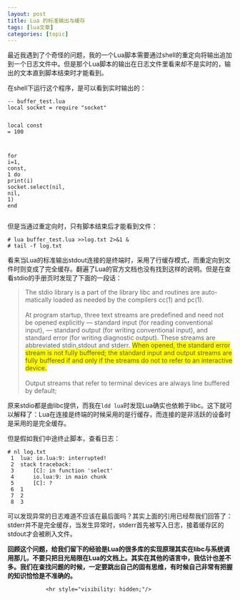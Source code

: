 ```yaml
---
layout: post
title: Lua 的标准输出与缓存  
tags: [lua文章]
categories: [topic]
---
```

<p>最近我遇到了个奇怪的问题，我的一个Lua脚本需要通过shell的重定向将输出追加到一个日志文件中。但是那个Lua脚本的输出在日志文件里看来却不是实时的，输出的文本直到脚本结束时才能看到。</p>

<p>在shell下运行这个程序，是可以看到实时输出的：</p>

<div class="language-lua highlighter-rouge"><div class="highlight"><pre class="highlight"><code><span class="c1">-- buffer_test.lua</span>
<span class="kd">local</span> <span class="n">socket</span> <span class="o">=</span> <span class="nb">require</span> <span class="s2">&#34;socket&#34;</span>

<span class="kd">local</span> <span class="n">const</span> <span class="o">=</span> <span class="mi">100</span>

<span class="k">for</span> <span class="n">i</span><span class="o">=</span><span class="mi">1</span><span class="p">,</span> <span class="n">const</span><span class="p">,</span> <span class="mi">1</span> <span class="k">do</span>
    <span class="nb">print</span><span class="p">(</span><span class="n">i</span><span class="p">)</span>
    <span class="n">socket</span><span class="p">.</span><span class="n">select</span><span class="p">(</span><span class="kc">nil</span><span class="p">,</span> <span class="kc">nil</span><span class="p">,</span> <span class="mi">1</span><span class="p">)</span>
<span class="k">end</span>
</code></pre></div></div>

<p>但是当通过重定向时，只有脚本结束后才能看到文件：</p>

<div class="language-sh highlighter-rouge"><div class="highlight"><pre class="highlight"><code><span class="c"># lua buffer_test.lua &gt;&gt;log.txt 2&gt;&amp;1 &amp;</span>
<span class="c"># tail -f log.txt</span>
</code></pre></div></div>

<p>看来当Lua的标准输出stdout连接的是终端时，采用了行缓存模式，而重定向到文件时则变成了完全缓存。翻遍了Lua的官方文档也没有找到这样的说明。但是在查看stdio的手册页时发现了下面的一段话：</p>

<blockquote>
  <p>The stdio library is a part of the library libc and routines are auto-matically loaded as needed by the compilers cc(1) and pc(1).
<br/><br/>
At program startup, three text streams are predefined and need not be opened explicitly — standard input (for reading conventional input), — standard output (for writing conventional input), and standard error (for writing diagnostic output). These streams are abbreviated stdin,stdout and stderr. <span style="background-color: #FFFB00;">When opened, the standard error stream is not fully buffered; the standard input and output streams are fully buffered if and only if the streams do not to refer to an interactive device.</span>
<br/><br/>
Output streams that refer to terminal devices are always line buffered by default;</p>
</blockquote>

<p>原来stdio都是由libc提供，而我在<code class="highlighter-rouge">ldd lua</code>时发现Lua确实也依赖于libc。这下就可以解释了：Lua在连接是终端的时候采用的是行缓存，而连接的是非活跃的设备时是采用的是完全缓存。</p>

<p>但是假如我们中途终止脚本，查看日志：</p>

<div class="language-sh highlighter-rouge"><div class="highlight"><pre class="highlight"><code><span class="c"># nl log.txt</span>
 1	lua: io.lua:9: interrupted!
 2	stack traceback:
 3		<span class="o">[</span>C]: <span class="k">in function</span> <span class="s1">&#39;select&#39;</span>
 4		io.lua:9: <span class="k">in </span>main chunk
 5		<span class="o">[</span>C]: ?
 6	1
 7	2
 8	3
</code></pre></div></div>

<p>可以发现异常的日志难道不应该在最后面吗？其实上面的引用已经帮我们回答了：stderr并不是完全缓存，当发生异常时，stderr首先被写入日志，接着缓存区的stdout才会被刷入文件。</p>

<p><strong>回顾这个问题，给我们留下的经验是Lua的很多库的实现原理其实在libc与系统调用那儿，不要只把目光局限在Lua的文档上。其实在其他的语言中，我估计也差不多。我们在查找问题的时候，一定要跳出自己的固有思维，有时候自己非常有把握的知识恰恰是不准确的。</strong></p>


                <hr style="visibility: hidden;"/>